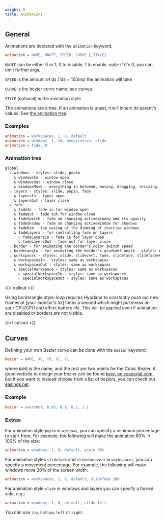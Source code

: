 ```yaml
---
weight: 9
title: Animations
---
```


## General

Animations are declared with the `animation` keyword.

```ini
animation = NAME, ONOFF, SPEED, CURVE [,STYLE]
```

`ONOFF` can be either 0 or 1, 0 to disable, 1 to enable. _note:_ if it's 0, you
can omit further args.

`SPEED` is the amount of ds (1ds = 100ms) the animation will take

`CURVE` is the bezier curve name, see [curves](#curves).

`STYLE` (optional) is the animation style

The animations are a tree. If an animation is unset, it will inherit its
parent's values. See [the animation tree](#animation-tree).

### Examples

```ini
animation = workspaces, 1, 8, default
animation = windows, 1, 10, myepiccurve, slide
animation = fade, 0
```

### Animation tree

```txt
global
  ↳ windows - styles: slide, popin
    ↳ windowsIn - window open
    ↳ windowsOut - window close
    ↳ windowsMove - everything in between, moving, dragging, resizing.
  ↳ layers - styles: slide, popin, fade
    ↳ layersIn - layer open
    ↳ layersOut - layer close
  ↳ fade
    ↳ fadeIn - fade in for window open
    ↳ fadeOut - fade out for window close
    ↳ fadeSwitch - fade on changing activewindow and its opacity
    ↳ fadeShadow - fade on changing activewindow for shadows
    ↳ fadeDim - the easing of the dimming of inactive windows
    ↳ fadeLayers - for controlling fade on layers
      ↳ fadeLayersIn - fade in for layer open
      ↳ fadeLayersOut - fade out for layer close
  ↳ border - for animating the border's color switch speed
  ↳ borderangle - for animating the border's gradient angle - styles: once (default), loop
  ↳ workspaces - styles: slide, slidevert, fade, slidefade, slidefadevert
    ↳ workspacesIn - styles: same as workspaces
    ↳ workspacesOut - styles: same as workspaces
    ↳ specialWorkspace - styles: same as workspaces
      ↳ specialWorkspaceIn - styles: same as workspaces
      ↳ specialWorkspaceOut - styles: same as workspaces
```

{{< callout >}}

Using borderangle style: loop requires Hyprland to constantly push out new frames at [your monitor's hz] times a second which might put stress on your CPU/GPU and affect battery life. This will be applied even if animation are disabled or borders are not visible.

{{</ callout >}}

## Curves

Defining your own Bezier curve can be done with the `bezier` keyword:

```ini
bezier = NAME, X0, Y0, X1, Y1
```

where `NAME` is the name, and the rest are two points for the Cubic Bezier. A
good website to design your bezier can be found
[here, on cssportal.com](https://www.cssportal.com/css-cubic-bezier-generator/),
but if you want to instead choose from a list of beziers, you can check out
[easings.net](https://easings.net).

### Example

```ini
bezier = overshot, 0.05, 0.9, 0.1, 1.1
```

### Extras

For animation style `popin` in `windows`, you can specify a minimum percentage
to start from. For example, the following will make the animation 80% -> 100% of
the size:

```ini
animation = windows, 1, 8, default, popin 80%
```

For animation styles `slidefade` and `slidefadevert` in `workspaces`, you can
specify a movement percentage. For example, the following will make windows move
20% of the screen width:

```ini
animation = workspaces, 1, 8, default, slidefade 20%
```

For animation style `slide` in windows and layers you can specify a forced side,
e.g.:

```ini
animation = windows, 1, 8, default, slide left
```

You can use `top`, `bottom`, `left` or `right`.
